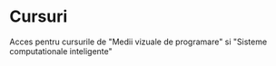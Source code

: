 # Cursuri

Acces pentru cursurile de "Medii vizuale de programare" si "Sisteme computationale inteligente"
